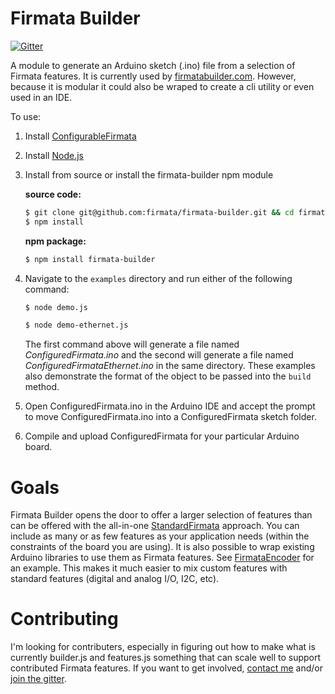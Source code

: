 Firmata Builder
===

[![Gitter](https://badges.gitter.im/Join%20Chat.svg)](https://gitter.im/firmata/firmata-builder?utm_source=badge&utm_medium=badge&utm_campaign=pr-badge&utm_content=badge)

A module to generate an Arduino sketch (.ino) file from a selection of Firmata features. It is currently used by [firmatabuilder.com](http://firmatabuilder.com). However, because it is modular it could also be wraped to create a cli utility or even used in an IDE.

To use:

1. Install [ConfigurableFirmata](https://github.com/firmata/ConfigurableFirmata)
2. Install [Node.js](http://nodejs.org)
3. Install from source or install the firmata-builder npm module

    **source code:**

    ```bash
    $ git clone git@github.com:firmata/firmata-builder.git && cd firmata-builder
    $ npm install
    ```

    **npm package:**

    ```bash
    $ npm install firmata-builder
    ```

4. Navigate to the `examples` directory and run either of the following command:

    ```bash
    $ node demo.js
    ```

    ```bash
    $ node demo-ethernet.js
    ```

    The first command above will generate a file named *ConfiguredFirmata.ino* and the second will generate a file named *ConfiguredFirmataEthernet.ino* in the same directory. These examples also demonstrate the format of the object to be passed into the `build` method.

5. Open ConfiguredFirmata.ino in the Arduino IDE and accept the prompt to move ConfiguredFirmata.ino into a ConfiguredFirmata sketch folder.

6. Compile and upload ConfiguredFirmata for your particular Arduino board.

Goals
===

Firmata Builder opens the door to offer a larger selection of features than can be offered with the all-in-one [StandardFirmata](https://github.com/firmata/arduino/blob/master/examples/StandardFirmata/StandardFirmata.ino) approach. You can include as many or as few features as your application needs (within the constraints of the board you are using). It is also possible to wrap existing Arduino libraries to use them as Firmata features. See [FirmataEncoder](https://github.com/firmata/FirmataEncoder) for an example. This makes it much easier to mix custom features with standard features (digital and analog I/O, I2C, etc).

Contributing
===

I'm looking for contributers, especially in figuring out how to make what is currently builder.js and features.js something that can scale well to support contributed Firmata features. If you want to get involved, [contact me](https://github.com/soundanalogous) and/or [join the gitter](https://gitter.im/firmata/firmata-builder?utm_source=badge&utm_medium=badge&utm_campaign=pr-badge&utm_content=badge).
